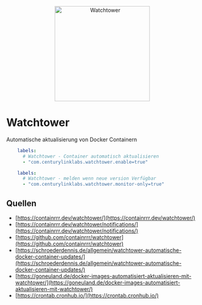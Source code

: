 <p align="center">
<a href="https://containrrr.dev/watchtower/"><img src="https://containrrr.dev/watchtower/images/logo-450px.png" width="250" alt="Watchtower"></a><br/>
</p>

# Watchtower
Automatische aktualisierung von Docker Containern

```yaml
    labels:
      # Watchtower - Container automatisch aktualisieren
      - "com.centurylinklabs.watchtower.enable=true"
```

```yaml
    labels:
      # Watchtower - melden wenn neue version Verfügbar
      - "com.centurylinklabs.watchtower.monitor-only=true"
```

## Quellen
* [https://containrrr.dev/watchtower/](https://containrrr.dev/watchtower/)
* [https://containrrr.dev/watchtower/notifications/](https://containrrr.dev/watchtower/notifications/)
* [https://github.com/containrrr/watchtower](https://github.com/containrrr/watchtower)
* [https://schroederdennis.de/allgemein/watchtower-automatische-docker-container-updates/](https://schroederdennis.de/allgemein/watchtower-automatische-docker-container-updates/)
* [https://goneuland.de/docker-images-automatisiert-aktualisieren-mit-watchtower/](https://goneuland.de/docker-images-automatisiert-aktualisieren-mit-watchtower/)
* [https://crontab.cronhub.io/](https://crontab.cronhub.io/)